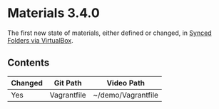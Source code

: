 # Materials 3.4.0

The first new state of materials, either defined or changed, in [Synced Folders via VirtualBox](../../03.More.04..Synced.Folders.via.VirtualBox).

## Contents

| Changed | Git Path      | Video Path         |
| ------- | ------------- | ------------------ |
| Yes     | Vagrantfile   | ~/demo/Vagrantfile |
